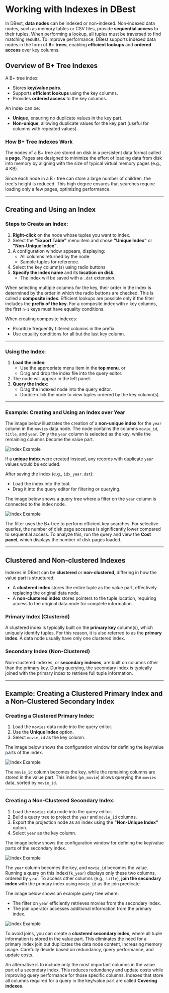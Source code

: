 # Working with Indexes in DBest

In DBest, **data nodes** can be indexed or non-indexed. Non-indexed data nodes, such as memory tables or CSV files, provide **sequential access** to their tuples. When performing a lookup, all tuples must be traversed to find matching results. To improve performance, DBest supports indexed data nodes in the form of **B+ trees**, enabling **efficient lookups** and **ordered access** over key columns.

## Overview of B+ Tree Indexes

A B+ tree index:
- Stores **key/value pairs**.
- Supports **efficient lookups** using the key columns.
- Provides **ordered access** to the key columns.

An index can be:
- **Unique**, ensuring no duplicate values in the key part.
- **Non-unique**, allowing duplicate values for the key part (useful for columns with repeated values).


### How B+ Tree Indexes Work
The nodes of a B+ tree are stored on disk in a persistent data format called a **page**. Pages are designed to minimize the effort of loading data from disk into memory by aligning with the size of typical virtual memory pages (e.g., 4 KB). 

Since each node in a B+ tree can store a large number of children, the tree's height is reduced. This high degree ensures that searches require loading only a few pages, optimizing performance.


---
## Creating and Using an Index

### Steps to Create an Index:

1. **Right-click** on the node whose tuples you want to index.
2. Select the **"Export Table"** menu item and chose **"Unique Index"** or **"Non-Unique Index"**.
3. A configuration window appears, displaying:
   - All columns returned by the node.
   - Sample tuples for reference.
4. Select the key column(s) using radio buttons
5. **Specify the index name** and its **location on disk**.
   - The index will be saved with a `.dat` extension.

When selecting multiple columns for the key, their order in the index is determined by the order in which the radio buttons are checked. This is called a **composite index**. Efficient lookups are possible only if the filter includes the **prefix of the key**. For a composite index with `n` key columns, the first `n-1` keys must have equality conditions.

When creating composite indexes:
  - Prioritize frequently filtered columns in the prefix.
  - Use equality conditions for all but the last key column.

---

### Using the Index:
1. **Load the index**:
   - Use the appropriate menu item in the **top menu**, or
   - Drag and drop the index file into the query editor.
2. The node will appear in the left panel.
3. **Query the index**:
   - Drag the indexed node into the query editor.
   - Double-click the node to view tuples ordered by the key column(s).
---

### Example: Creating and Using an Index over Year 

The image below illustrates the creation of a **non-unique index** for the `year` column in the `movies` data node. The node contains the columns `movie_id`, `title`, and `year`. Only the `year` column is selected as the key, while the remaining columns become the value part.

![Index Example](assets/images/first-index.png)

If a **unique index** were created instead, any records with duplicate `year` values would be excluded.

After saving the index (e.g., `idx_year.dat`):
- Load the index into the tool.
- Drag it into the query editor for filtering or querying.

The image below shows a query tree where a filter on the `year` column is connected to the index node.

![Index Example](assets/images/querying-year-index.png)

The filter uses the B+ tree to perform efficient key searches. For selective queries, the number of disk page accesses is significantly lower compared to sequential access. To analyze this, run the query and view the **Cost panel**, which displays the number of disk pages loaded.

---


## Clustered and Non-clustered Indexes


Indexes in DBest can be **clustered** or **non-clustered**, differing in how the value part is structured:
- A **clustered index** stores the entire tuple as the value part, effectively replacing the original data node.
- A **non-clustered index** stores pointers to the tuple location, requiring access to the original data node for complete information.

### Primary Index (Clustered)
A clustered index is typically built on the **primary key** column(s), which uniquely identify tuples. For this reason, it is also referred to as the **primary index**. A data node usually have only one clustered index.

### Secondary Index (Non-Clustered)
Non-clustered indexes, or **secondary indexes**, are built on columns other than the primary key. During querying, the secondary index is typically joined with the primary index to retrieve full tuple information.

---




## Example: Creating a Clustered Primary Index and a Non-Clustered Secondary Index

### Creating a Clustered Primary Index:
1. Load the `movies` data node into the query editor.
2. Use the **Unique Index** option.
3. Select `movie_id` as the key column.

The image below shows the configuration window for defining the key/value parts of the index.

![Index Example](assets/images/pk-index-creation.png)

The `movie_id` column becomes the key, while the remaining columns are stored in the value part. This index (`pk_movie`) allows querying the `movies` data, sorted by `movie_id`.

---

### Creating a Non-Clustered Secondary Index:
1. Load the `movies` data node into the query editor.
2. Build a query tree to project the `year` and `movie_id` columns.
3. Export the projection node as an index using the **"Non-Unique Index"** option.
4. Select `year` as the key column.

The image below shows the configuration window for defining the key/value parts of the secondary index.

![Index Example](assets/images/fk-index-creation.png)

The `year` column becomes the key, and `movie_id` becomes the value. Running a query on this index(`fk_year`) displays only these two columns, ordered by `year`. To access other columns (e.g., `title`), **join the secondary index** with the primary index using `movie_id` as the join predicate.

The image below shows an example query tree where:
- The filter on `year` efficiently retrieves movies from the secondary index.
- The join operator accesses additional information from the primary index.


![Index Example](assets/images/fk-index-join.png)


To avoid joins, you can create a **clustered secondary index**, where all tuple information is stored in the value part. This eliminates the need for a primary index join but duplicates the data node content, increasing memory usage. Carefully decide based on redundancy, query performance, and update costs.

An alternative is to include only the most important columns in the value part of a secondary index. This reduces redundancy and update costs while improving query performance for those specific columns. Indexes that store all columns required for a query in the key/value part are called **Covering indexes**.



